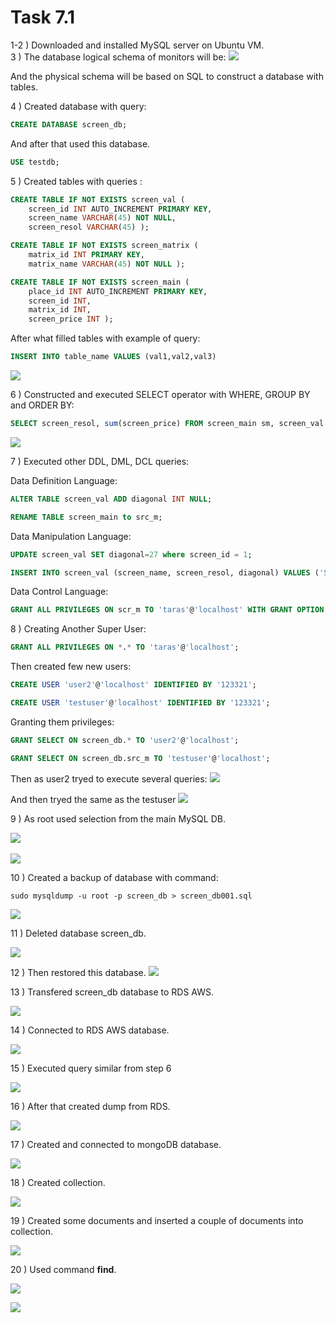 # Task 7.1

1-2 ) Downloaded and installed MySQL server on Ubuntu VM.<br>
3 ) The database logical schema of monitors will be:
<img src="images/schema.jpg">

And the physical schema will be based on SQL to construct a database with tables.

4 ) Created database with query:
```sql
CREATE DATABASE screen_db;
```
And after that used this database.
```sql
USE testdb;
```
5 ) Created tables with queries :
```sql
CREATE TABLE IF NOT EXISTS screen_val ( 
    screen_id INT AUTO_INCREMENT PRIMARY KEY, 
    screen_name VARCHAR(45) NOT NULL, 
    screen_resol VARCHAR(45) );

CREATE TABLE IF NOT EXISTS screen_matrix ( 
    matrix_id INT PRIMARY KEY, 
    matrix_name VARCHAR(45) NOT NULL );

CREATE TABLE IF NOT EXISTS screen_main ( 
    place_id INT AUTO_INCREMENT PRIMARY KEY, 
    screen_id INT, 
    matrix_id INT, 
    screen_price INT );
```

After what filled tables with example of query:
```sql
INSERT INTO table_name VALUES (val1,val2,val3)
```
<img src="images/tables.jpg">

6 )  Constructed and executed SELECT operator with WHERE, GROUP BY and ORDER BY:

```sql
SELECT screen_resol, sum(screen_price) FROM screen_main sm, screen_val sv, screen_matrix sma WHERE sm.screen_id=sv.screen_id AND sm.matrix_id=sma.matrix_id AND matrix_name= "IPS" GROUP BY screen_resol ORDER BY 2;
```
<img src="images/select.jpg"><br>

7 ) Executed other DDL, DML, DCL queries: 

Data Definition Language: 
```sql
ALTER TABLE screen_val ADD diagonal INT NULL;

RENAME TABLE screen_main to src_m;
```
Data Manipulation Language:
```sql
UPDATE screen_val SET diagonal=27 where screen_id = 1;

INSERT INTO screen_val (screen_name, screen_resol, diagonal) VALUES ('SE2722H', '1920x1080', 27);
```
Data Control Language:
```sql
GRANT ALL PRIVILEGES ON scr_m TO 'taras'@'localhost' WITH GRANT OPTION;
```

8 ) Creating Another Super User:
```sql
GRANT ALL PRIVILEGES ON *.* TO 'taras'@'localhost';
```
Then created few new users: 
```sql
CREATE USER 'user2'@'localhost' IDENTIFIED BY '123321';

CREATE USER 'testuser'@'localhost' IDENTIFIED BY '123321';
```

Granting them privileges:
```sql
GRANT SELECT ON screen_db.* TO 'user2'@'localhost';

GRANT SELECT ON screen_db.src_m TO 'testuser'@'localhost';
```
Then as user2 tryed to execute several queries:
<img src="images/user2.jpg"><br>

And then tryed the same as the testuser
<img src="images/testuser.jpg"><br>

9 ) As root used selection from the main MySQL DB.

<img src="images/mysqldb.jpg"><br>
<br>
<img src="images/usertaable.jpg"><br>

10 ) Created a backup of database with command:

``
sudo mysqldump -u root -p screen_db > screen_db001.sql
``

<img src="images/backup.jpg"><br>

11 ) Deleted database screen_db.

<img src="images/deletedatabase.jpg"><br>

12 ) Then restored this database.
<img src="images/restore.jpg"><br>

13 ) Transfered screen_db database to RDS AWS.

<img src="images/backuprds.jpg"><br>

14 ) Connected to RDS AWS database.

<img src="images/conn_rds.jpg"><br>

15 ) Executed query similar from step 6

<img src="images/select_rds.jpg"><br>

16 ) After that created dump from RDS.

<img src="images/dump_from_rds.jpg"><br>

17 ) Created and connected to mongoDB database.

<img src="images/newdb.jpg"><br>

18 ) Created collection.

<img src="images/collection.jpg"><br>

19 ) Created some documents and inserted a couple of documents into collection.

<img src="images/mongo_insert.jpg"><br>

20 ) Used command **find**.

<img src="images/find1.jpg"><br>

<img src="images/find2.jpg"><br>